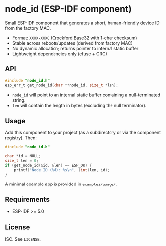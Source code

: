 # node_id (ESP-IDF component)

Small ESP-IDF component that generates a short, human-friendly device ID from the factory MAC.

- Format: `XXXX-XXXC` (Crockford Base32 with 1-char checksum)
- Stable across reboots/updates (derived from factory MAC)
- No dynamic allocation; returns pointer to internal static buffer
- Lightweight dependencies only (efuse + CRC)

## API

```c
#include "node_id.h"
esp_err_t get_node_id(char **node_id, size_t *len);
```

- `node_id` will point to an internal static buffer containing a null-terminated string.
- `len` will contain the length in bytes (excluding the null terminator).

## Usage

Add this component to your project (as a subdirectory or via the component registry). Then:

```c
#include "node_id.h"

char *id = NULL;
size_t len = 0;
if (get_node_id(&id, &len) == ESP_OK) {
    printf("Node ID (%d): %s\n", (int)len, id);
}
```

A minimal example app is provided in `examples/usage/`.

## Requirements

- ESP-IDF >= 5.0

## License

ISC. See `LICENSE`.
